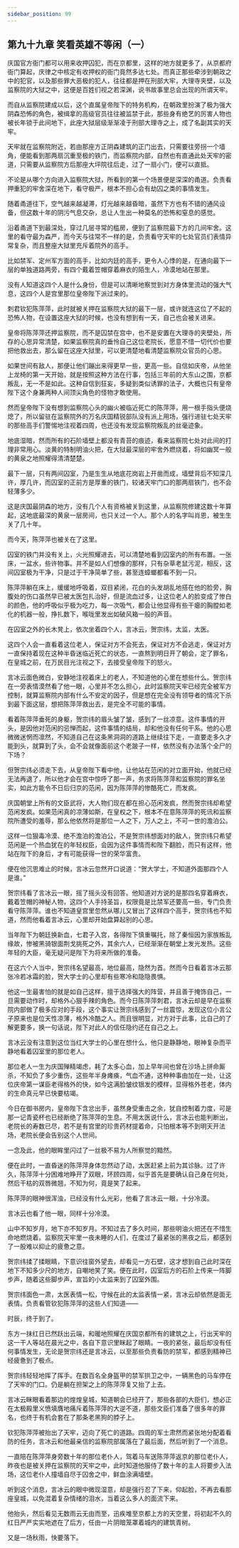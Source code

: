 ```yaml
---
sidebar_position: 99
---
```


## 第九十九章 **笑看英雄不等闲（一）**

庆国官方衙门都可以用来收押囚犯，而在京都里，这样的地方就更多了，从京都府衙门算起，庆律之中核定有收押权的衙门竟然多达七处。而真正那些牵涉到朝政之中的犯官，以及那些罪大恶极的犯人，往往都是押在刑部大牢，大理寺夹壁，以及监察院的大狱之中，这便是百姓们视之若深渊，说书故事里总会出现的所谓天牢。

而自从监察院建成以后，这个直属皇帝陛下的特务机构，在朝政里扮演了极为强大阴森恐怖的角色，被缉拿的高级官员往往被监禁于此，那些身有绝艺的厉害人物也被长年锁于此间地下，此座大狱层级渐渐凌于刑部大理寺之上，成了名副其实的天牢。

天牢就在监察院附近，若由那座方正阴森建筑的正门出去，只需要往旁拐一个墙角，便能看到那两扇沉重至极的铁门，而监察院内部，自然也有直通此处天牢的密道，只需要从监察院方后那座大坪院往后走，过了一扇小门，便可以直抵。

不论是从哪个方向进入监察院大狱，所看到的第一个场景便是深深的甬道。负责看押重犯的牢舍深在地下，看守极严，根本不担心会有劫囚之类的事情发生。

随着甬道往下，空气越来越凝滞，灯光越来越昏暗，虽然下方也有不错的通风设备，但这数十年的阴污气息交杂，总让人生出一种莫名的恐怖和窒息的感觉。

沿着甬道下到最深处，穿过几层寻常的槛房，便到了监察院最下方的几间牢舍。这里的看守最为森严，而今天与往常不一样的是，负责看守天牢的七处官员们表情异常复杂，而且整座大狱里充斥着院外的高手。

比如禁军、定州军方面的高手，比如内廷的高手，更令人心悸的是，在通向最下一层的单独道路两旁，有四个戴着笠帽穿着麻衣的陌生人，冷漠地站在那里。

没有人知道这四个人是什么身份，但是可以清晰地察觉到对方身体里流动的强大气息，这四个人是宫里那位皇帝陛下派过来的。

刺君钦犯陈萍萍，此时就被关押在监察院大狱的最下一层，或许就连这位了不起的恐怖人物，在设置这座大狱的时候，也没有想到有一天，自己也会被关进来。

皇帝将陈萍萍还押监察院，而不是囚禁在宫中，也不是安置在大理寺的夹壁处，所存的心思异常清楚，如果监察院真的垂怜自己这位老院长，愿意不惜一切代价也要把他救出去，那么留在这座大狱里，可以更清楚地看清楚监察院众官员的心思。

如果世间有敌人，那便让他们蹦出来得更早一些，更高一些。自信如庆帝，从他坐上龙椅的第一天开始，就是按照这种方法在行事，包括三年前的大东山之围，京都叛乱，无一不是如此。这种自信到狂妄，多疑到类似诱罪的法子，大概也只有皇帝陛下这个身兼两种人间顶尖角色的怪物才敢使用。

然而皇帝陛下没有想到监察院心头的幽火被临近死亡的陈萍萍，用一根手指头便烧熄了，所以留驻在监察院外的万名庆国精锐部队没有派上用场，强行进驻七处天牢的那些高手们警惕地注视着四周，也还没有发现监察院叛乱的丝毫迹象。

地底湿暗，然而所有的石阶墙壁上都没有青苔的痕迹，看来监察院七处对此间的打理非常用心。淡黄的特制明油火把，在大狱最深层的牢舍外燃烧着，将如幽冥一般的黄泉之地照耀得清清楚楚。

最下一层，只有两间囚室，乃是生生从地底花岗岩上开凿而成，墙壁背后不知深几许，厚几许，而囚室的正前方是厚重的铁门，较诸天牢门口的那两扇铁门，也不会轻薄多少。

这是庆国最阴森的地方，没有几个人有资格被关到这里，从监察院修建这数十年算起，这地底最深的黄泉一层房间，也只关过一个人。那个人的名字叫肖恩，被生生关了几十年。

而今天，陈萍萍也被关在了这里。

囚室的铁门并没有关上，火光照耀进去，可以清楚地看到囚室内的所有布置。一张床，一盆水，些许物事。并不是如人们想像的那样，只有杂草老鼠污泥，相反，这间囚室极为干净，只是过于干净简单了些，甚至连蟑螂都看不到一只。

陈萍萍躺在床上，缓缓地呼吸着，双目紧闭，花白的头发胡乱地搭在他的脸旁，胸腹处的伤口虽然早已被太医包扎治好，但是流血过多，让这位老人的脸变成了惨白的颜色，他的呼吸似乎极为吃力，每一次吸气，都会让他显得有些干瘪的胸膛如老化的机器一般，挣扎数下，喉咙里发出如破风箱一般的声音。

在囚室之外的长木凳上，依次坐着四个人，言冰云，贺宗纬，太监，太医。

这四个人会一直看着这位老人，保证对方不会死去，保证对方不会逃走，保证对方一直保持着现在这种半昏迷临近死亡的状态，一直熬到明日开了朝会，定了罪名，在皇城之前，在万民目光注视之下，去接受皇帝陛下的怒火。

言冰云面色微白，安静地注视着床上的老人，不知道他的心里在想些什么。贺宗纬在一旁表情漠然看了他一眼，心里并不怎么担心，此时监察院天牢已经完全被军方控制，就算监察院内部有什么不安定的因子，但是想在完全没有领导者的情况下杀到最下面这层，想把陈萍萍救出去，是完全不可能的事情。

看着陈萍萍垂死的身躯，贺宗纬的眉头皱了皱，感到了一丝凉意。这件事情的开头，是因他对范闲的忌惮而起，这件事情的结局，却和他没有任何干系。他的心思微微迷惘而凛然，不知道自己在这条黑洞洞的道路上继续往下走，一直要走多久才能到头，就算到了头，会不会就像面前这个老跛子一样，依然没有办法落个全尸的下场？

但贺宗纬必须走下去，从皇帝陛下看中他，让他站在范闲的对立面开始，他就已经无法再退了，所以他才会在宫中惊呼了那一声，务求将陈萍萍和监察院的罪名坐实，如此方能令不日后归京的范闲，因为陈萍萍的惨酷死亡，而发疯。

庆国朝堂上所有的文臣武将，大人物们现在都在担心范闲发疯，然而贺宗纬却希望范闲发疯。如果范闲真的凉薄如斯，在皇权之下，根本不在意陈萍萍的死讯和监察院所遭受的羞辱，那么他依然将是那位一人之下，万人之上，不可一世的澹泊公。

这样一位狠毒冷漠、绝不澹泊的澹泊公，不是贺宗纬想面对的敌人，贺宗纬只希望范闲是一个热血犹在的年轻权臣，会因为这件事情而和陛下翻脸，而只有这样，他站在陛下的身后，才有可能获得一世的荣华富贵。

便在他沉思难止的时候，言冰云忽然开口说道：“贺大学士，不知道外面那四个人是谁。”

贺宗纬看了言冰云一眼，摇了摇头没有回答。他知道对方说的是那四名穿着麻衣，戴着笠帽的神秘人物，这四个人手持圣旨，权限竟是比禁军还要高一些，专门负责看守陈萍萍。谁也不知道皇宫里忽然从哪儿又冒出了这样四个高手，贺宗纬也不知道，然而他看着言冰云，心里却开始盘算起别的心思。

当年陛下为朝廷换新血，七君子入宫，各得陛下慎重嘱托，除了秦恒因为家族叛乱缘故，惨被黑骑银面荆戈挑死之外，其余六人，已经渐渐在朝堂上发光发热。这些年轻的大臣，毫无疑问是陛下为将来所做的准备。

在这六个人当中，贺宗纬名望最高，地位最高，隐然为首。然而今日看着言冰云那张冷若冰霜的脸，贺大学士的心里却有些寒冷和隐隐畏惧。

他这一生最害怕的就是如自己这样，擅于选择强大的阵营，并且善于掩饰自己，一旦需要动作时，却格外心狠手辣的角色。而今日陈萍萍刺君，言冰云却是早在监察院内部做了极多应对的手段，这个事实让贺宗纬感到了一丝震惊，发现这位小言公子原来也是位天性凉薄，格外冷酷之人。而且很明显，对方对于此事，比自己的了解更要多，换一句话说，陛下对此人的信任隐约还在自己之上。

言冰云没有注意到这位当红大学士的心里在想什么，他只是静静地，眼神复杂而平静地看着囚室里的那位老人。

那位老人一生为庆国殚精竭虑，耗了太多心血，加上早年间也曾在沙场上拼命厮杀，不知负了多少重伤，这些年半身瘫痪，气血不通，这种种事由加在一处，让这位庆帝第一谋臣老得格外的快，如今这满脸皱纹银发的模样，显得格外苍老，体内的生命真元早已快要枯竭。

今日在御书房内，皇帝陛下含忿出手，虽然身受重击之余，犹自控制着力度，可是那一记青瓷杯也已经断绝了陈萍萍的生息。不用太医说什么，言冰云也能判断出，老院长的寿数已尽，若不是有宫里的珍贵药材提着命，只怕根本等不到明天开法场，老院长便会告别这个人世间。

一念及此，他的眼眸里闪过了一丝极不易为人所察觉的黯然。

便在此时，一直昏迷的陈萍萍身体忽然动了动，太医赶紧上前为其诊脉。过了许久，陈萍萍十分困难地睁开了双眼，环顾四周，似乎首先是要确认自己身在何处，然后干枯的双唇微翘，不知为何，竟是笑了起来。

陈萍萍的眼神很浑浊，已经没有什么光彩，他看了言冰云一眼，十分冷漠。

言冰云也看了他一眼，同样十分冷漠。

山中不知岁月，地下亦不知岁月。不知过去了多久时间，那些明油火把还在不惜生命地燃烧着。监察院天牢里一夜未睡的人们，在度过了最紧张的黑夜之后，都感到了一股难以抑止的疲惫之意。

贺宗纬揉了揉眼睛，下意识往窗外望去，却看见一方石壁，这才想到自己此时深在地下不知多少尺的地方，自嘲地笑了笑。便在此时，囚室后方的石阶上传来一阵脚步声，随着这些脚步声，宣旨的小太监来到了囚室外围。

贺宗纬面色一肃，太医表情一松，守候在此的太监表情一紧，言冰云却依然是面无表情。负责看管钦犯陈萍萍的这些人们知道——

时辰，终于到了。

东方一抹红日已然跃出云端，和暖地照耀在庆国京都所有的建筑之上，行出天牢的这一干人等站在晨光之中，各自下意识里眯起了眼睛。一夜的紧张，最后却没有任何事情发生，无论是贺宗纬还是言冰云，以至那些负责看防的禁军，都感到精神已经疲惫到了极点。

贺宗纬轻轻地挥了挥手。在数百名全身盔甲的禁军拱卫之中，一辆黑色的马车停在了天牢的门口。仍是躺在担架之上的陈萍萍复又抬了上去。

言冰云眯眼看着那边的煌煌皇城，知道朝会已经开了，那些各部的大臣们，想必正在太极殿里义愤填膺地痛斥着陈萍萍的大逆不道，那些文臣们准备了很多年的罪名，也终于有机会套在了那条老黑狗的脖子上。

钦犯陈萍萍被抬出了天牢，迈向了死亡的道路。四周的军士肃然而紧张地分配着看防的任务，言冰云和他最亲信的监察院部属落在了最后面，然后听到了一个消息。

一直陪在陈萍萍身旁数十年的那位老仆人，驾着马车送陈萍萍返京的那位老仆人，昨夜也是被关押在监察院的天牢之中，此时知道他服侍了数十年的主人将要步入法场，这位老仆人撞墙自尽于囚舍之中，鲜血涂满墙壁。

听到这个消息，言冰云的眼中微现湿意，却是强行忍了下来，仰起脸，不再去看那座皇城，以免混着复杂情绪的泪水，当着这么多人的面流下来。

他抬头，然后看见无数雨云无由而至，迅疾堆至京都上方的天空里，将初起不久的红日严严实实地遮在了后方，任由一片阴暗笼罩着城内的建筑青树。

又是一场秋雨，快要落下。

